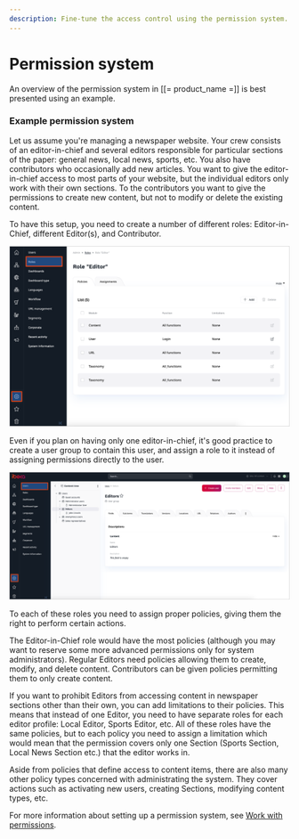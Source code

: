 ```yaml
---
description: Fine-tune the access control using the permission system.
---
```


# Permission system

An overview of the permission system in [[= product_name =]] is best presented using an example.

### Example permission system

Let us assume you're managing a newspaper website. Your crew consists of an editor-in-chief and several editors responsible for particular sections of the paper: general news, local news, sports, etc.
You also have contributors who occasionally add new articles.
You want to give the editor-in-chief access to most parts of your website, but the individual editors only work with their own sections.
To the contributors you want to give the permissions to create new content, but not to modify or delete the existing content.

To have this setup, you need to create a number of different roles: Editor-in-Chief, different Editor(s), and Contributor.

![Editor role](img/role_details.png "Editor role")

Even if you plan on having only one editor-in-chief, it's good practice to create a user group to contain this user, and assign a role to it instead of assigning permissions directly to the user.

![User groups](img/user_groups.png "User groups")

To each of these roles you need to assign proper policies, giving them the right to perform certain actions.

The Editor-in-Chief role would have the most policies (although you may want to reserve some more advanced permissions only for system administrators).
Regular Editors need policies allowing them to create, modify, and delete content.
Contributors can be given policies permitting them to only create content.

If you want to prohibit Editors from accessing content in newspaper sections other than their own, you can add limitations to their policies.
This means that instead of one Editor, you need to have separate roles for each editor profile: Local Editor, Sports Editor, etc.
All of these roles have the same policies, but to each policy you need to assign a limitation which would mean that the permission covers only one Section (Sports Section, Local News Section etc.) that the editor works in.

Aside from policies that define access to content items, there are also many other policy types concerned with administrating the system.
They cover actions such as activating new users, creating Sections, modifying content types, etc.


For more information about setting up a permission system, see [Work with permissions](work_with_permissions.md).
